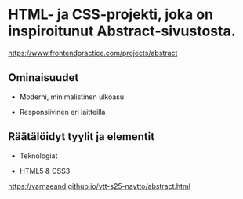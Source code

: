 # HTML- ja CSS-projekti, joka on inspiroitunut Abstract-sivustosta.
https://www.frontendpractice.com/projects/abstract

## Ominaisuudet

- Moderni, minimalistinen ulkoasu

- Responsiivinen eri laitteilla

## Räätälöidyt tyylit ja elementit

- Teknologiat

- HTML5 & CSS3

https://varnaeand.github.io/vtt-s25-naytto/abstract.html


